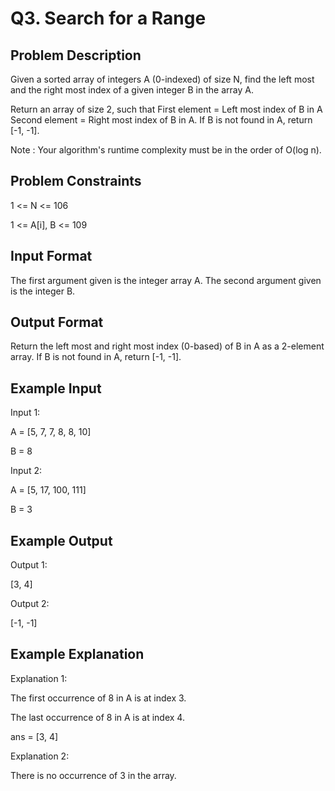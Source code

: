 # Q3. Search for a Range
## Problem Description
Given a sorted array of integers A (0-indexed) of size N, find the left most and the right most index of a given integer B in the array A.

Return an array of size 2, such that 
          First element = Left most index of B in A
          Second element = Right most index of B in A.
If B is not found in A, return [-1, -1].

Note : Your algorithm's runtime complexity must be in the order of O(log n).

## Problem Constraints
1 <= N <= 106

1 <= A[i], B <= 109

## Input Format
The first argument given is the integer array A.
The second argument given is the integer B.

## Output Format
Return the left most and right most index (0-based) of B in A as a 2-element array. If B is not found in A, return [-1, -1].

## Example Input
Input 1:

 A = [5, 7, 7, 8, 8, 10]

 B = 8

Input 2:

 A = [5, 17, 100, 111]

 B = 3

## Example Output
Output 1:

 [3, 4]

Output 2:

 [-1, -1]

## Example Explanation
Explanation 1:

 The first occurrence of 8 in A is at index 3.

 The last occurrence of 8 in A is at index 4.

 ans = [3, 4]

Explanation 2:

 There is no occurrence of 3 in the array.
